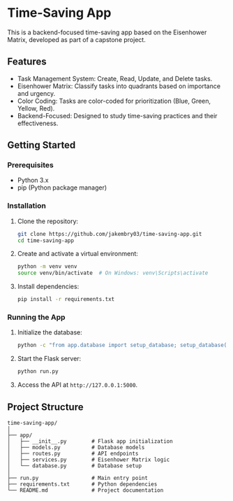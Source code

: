 # Time-Saving App

This is a backend-focused time-saving app based on the Eisenhower Matrix, developed as part of a capstone project.

## Features
- Task Management System: Create, Read, Update, and Delete tasks.
- Eisenhower Matrix: Classify tasks into quadrants based on importance and urgency.
- Color Coding: Tasks are color-coded for prioritization (Blue, Green, Yellow, Red).
- Backend-Focused: Designed to study time-saving practices and their effectiveness.

## Getting Started

### Prerequisites
- Python 3.x
- pip (Python package manager)

### Installation
1. Clone the repository:
   ```bash
   git clone https://github.com/jakembry03/time-saving-app.git
   cd time-saving-app
   ```
2. Create and activate a virtual environment:
   ```bash
   python -m venv venv
   source venv/bin/activate  # On Windows: venv\Scripts\activate
   ```
3. Install dependencies:
   ```bash
   pip install -r requirements.txt
   ```

### Running the App
1. Initialize the database:
   ```bash
   python -c "from app.database import setup_database; setup_database()"
   ```
2. Start the Flask server:
   ```bash
   python run.py
   ```
3. Access the API at `http://127.0.0.1:5000`.

## Project Structure
```
time-saving-app/
│
├── app/
│   ├── __init__.py        # Flask app initialization
│   ├── models.py          # Database models
│   ├── routes.py          # API endpoints
│   ├── services.py        # Eisenhower Matrix logic
│   └── database.py        # Database setup
│
├── run.py                 # Main entry point
├── requirements.txt       # Python dependencies
└── README.md              # Project documentation
```
